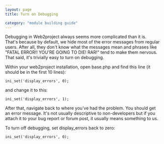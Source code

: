 ```yaml
---
layout: page
title: Turn on Debugging

category: "module building guide"
---
```


Debugging in Web2project always seems more complicated than it is. That's because by default, we hide most of the error messages from regular users. After all, they don't know what the messages mean and phrases like "FATAL ERROR!! YOU'RE GOING TO DIE! RAR!" tend to make them nervous. That said, it's trivially easy to turn on debugging.

Within your web2project installation, open base.php and find this line (it should be in the first 10 lines):

    ini_set('display_errors', 0);

and change it to this:

    ini_set('display_errors', 1);

After that, navigate back to where you've had the problem. You should get an error message. It's not usually descriptive to non-developers but if you attach it to your bug report or forum post, it usually means something to us.

To turn off debugging, set display_errors back to zero:

    ini_set('display_errors', 0);